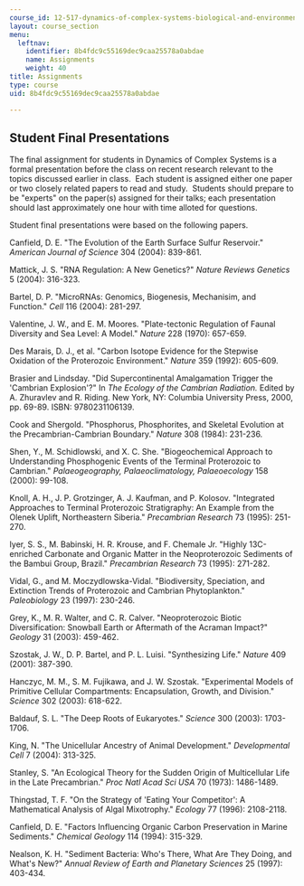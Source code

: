 ```yaml
---
course_id: 12-517-dynamics-of-complex-systems-biological-and-environmental-coevolution-preceding-the-cambrian-explosion-spring-2005
layout: course_section
menu:
  leftnav:
    identifier: 8b4fdc9c55169dec9caa25578a0abdae
    name: Assignments
    weight: 40
title: Assignments
type: course
uid: 8b4fdc9c55169dec9caa25578a0abdae

---
```


Student Final Presentations
---------------------------

The final assignment for students in Dynamics of Complex Systems is a formal presentation before the class on recent research relevant to the topics discussed earlier in class.  Each student is assigned either one paper or two closely related papers to read and study.  Students should prepare to be "experts" on the paper(s) assigned for their talks; each presentation should last approximately one hour with time alloted for questions.

Student final presentations were based on the following papers.

Canfield, D. E. "The Evolution of the Earth Surface Sulfur Reservoir." _American Journal of Science_ 304 (2004): 839-861.

Mattick, J. S. "RNA Regulation: A New Genetics?" _Nature Reviews Genetics_ 5 (2004): 316-323.

Bartel, D. P. "MicroRNAs: Genomics, Biogenesis, Mechanisim, and Function." _Cell_ 116 (2004): 281-297.

Valentine, J. W., and E. M. Moores. "Plate-tectonic Regulation of Faunal Diversity and Sea Level: A Model." _Nature_ 228 (1970): 657-659.

Des Marais, D. J., et al. "Carbon Isotope Evidence for the Stepwise Oxidation of the Proterozoic Environment." _Nature_ 359 (1992): 605-609.

Brasier and Lindsday. "Did Supercontinental Amalgamation Trigger the 'Cambrian Explosion'?" In _The Ecology of the Cambrian Radiation._ Edited by A. Zhuravlev and R. Riding. New York, NY: Columbia University Press, 2000, pp. 69-89. ISBN: 9780231106139.

Cook and Shergold. "Phosphorus, Phosphorites, and Skeletal Evolution at the Precambrian-Cambrian Boundary." _Nature_ 308 (1984): 231-236.

Shen, Y., M. Schidlowski, and X. C. She. "Biogeochemical Approach to Understanding Phosphogenic Events of the Terminal Proterozoic to Cambrian." _Palaeogeography, Palaeoclimatology, Palaeoecology_ 158 (2000): 99-108.

Knoll, A. H., J. P. Grotzinger, A. J. Kaufman, and P. Kolosov. "Integrated Approaches to Terminal Proterozoic Stratigraphy: An Example from the Olenek Uplift, Northeastern Siberia." _Precambrian Research_ 73 (1995): 251-270.

Iyer, S. S., M. Babinski, H. R. Krouse, and F. Chemale Jr. "Highly 13C-enriched Carbonate and Organic Matter in the Neoproterozoic Sediments of the Bambui Group, Brazil." _Precambrian Research_ 73 (1995): 271-282.

Vidal, G., and M. Moczydlowska-Vidal. "Biodiversity, Speciation, and Extinction Trends of Proterozoic and Cambrian Phytoplankton." _Paleobiology_ 23 (1997): 230-246.

Grey, K., M. R. Walter, and C. R. Calver. "Neoproterozoic Biotic Diversification: Snowball Earth or Aftermath of the Acraman Impact?" _Geology_ 31 (2003): 459-462.

Szostak, J. W., D. P. Bartel, and P. L. Luisi. "Synthesizing Life." _Nature_ 409 (2001): 387-390.

Hanczyc, M. M., S. M. Fujikawa, and J. W. Szostak. "Experimental Models of Primitive Cellular Compartments: Encapsulation, Growth, and Division." _Science_ 302 (2003): 618-622.

Baldauf, S. L. "The Deep Roots of Eukaryotes." _Science_ 300 (2003): 1703-1706.

King, N. "The Unicellular Ancestry of Animal Development." _Developmental Cell_ 7 (2004): 313-325.

Stanley, S. "An Ecological Theory for the Sudden Origin of Multicellular Life in the Late Precambrian." _Proc Natl Acad Sci USA_ 70 (1973): 1486-1489.

Thingstad, T. F. "On the Strategy of 'Eating Your Competitor': A Mathematical Analysis of Algal Mixotrophy." _Ecology_ 77 (1996): 2108-2118.

Canfield, D. E. "Factors Influencing Organic Carbon Preservation in Marine Sediments." _Chemical Geology_ 114 (1994): 315-329.

Nealson, K. H. "Sediment Bacteria: Who's There, What Are They Doing, and What's New?" _Annual Review of Earth and Planetary Sciences_ 25 (1997): 403-434.